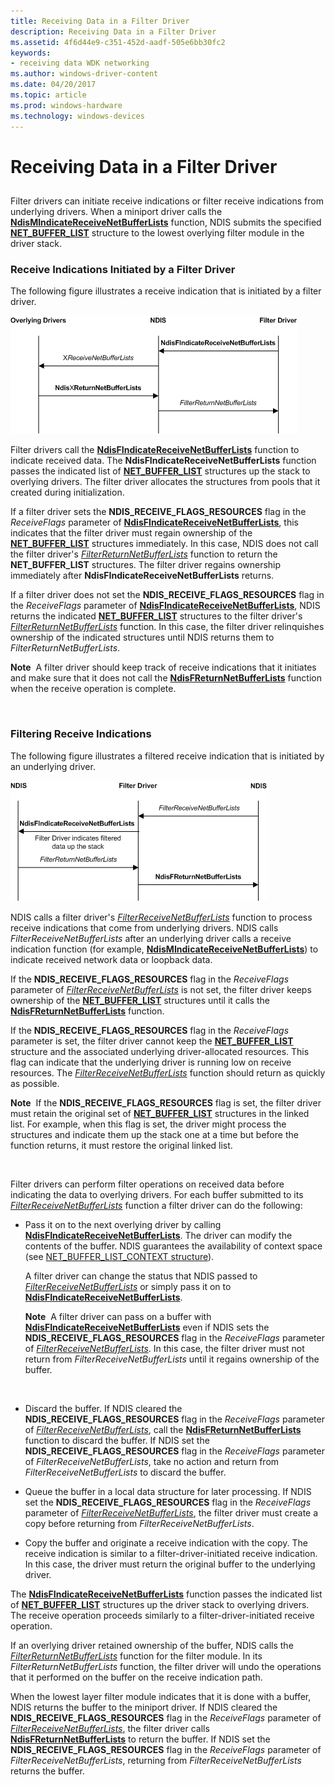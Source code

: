 ```yaml
---
title: Receiving Data in a Filter Driver
description: Receiving Data in a Filter Driver
ms.assetid: 4f6d44e9-c351-452d-aadf-505e6bb30fc2
keywords:
- receiving data WDK networking
ms.author: windows-driver-content
ms.date: 04/20/2017
ms.topic: article
ms.prod: windows-hardware
ms.technology: windows-devices
---
```


# Receiving Data in a Filter Driver


## <a href="" id="ddk-receiving-data-in-a-filter-driver-ng"></a>


Filter drivers can initiate receive indications or filter receive indications from underlying drivers. When a miniport driver calls the [**NdisMIndicateReceiveNetBufferLists**](https://msdn.microsoft.com/library/windows/hardware/ff563598) function, NDIS submits the specified [**NET\_BUFFER\_LIST**](https://msdn.microsoft.com/library/windows/hardware/ff568388) structure to the lowest overlying filter module in the driver stack.

### Receive Indications Initiated by a Filter Driver

The following figure illustrates a receive indication that is initiated by a filter driver.

![diagram illustrating a receive indication initiated by a filter driver](images/filterreceive.png)

Filter drivers call the [**NdisFIndicateReceiveNetBufferLists**](https://msdn.microsoft.com/library/windows/hardware/ff561820) function to indicate received data. The **NdisFIndicateReceiveNetBufferLists** function passes the indicated list of [**NET\_BUFFER\_LIST**](https://msdn.microsoft.com/library/windows/hardware/ff568388) structures up the stack to overlying drivers. The filter driver allocates the structures from pools that it created during initialization.

If a filter driver sets the **NDIS\_RECEIVE\_FLAGS\_RESOURCES** flag in the *ReceiveFlags* parameter of [**NdisFIndicateReceiveNetBufferLists**](https://msdn.microsoft.com/library/windows/hardware/ff561820), this indicates that the filter driver must regain ownership of the [**NET\_BUFFER\_LIST**](https://msdn.microsoft.com/library/windows/hardware/ff568388) structures immediately. In this case, NDIS does not call the filter driver's [*FilterReturnNetBufferLists*](https://msdn.microsoft.com/library/windows/hardware/ff549964) function to return the **NET\_BUFFER\_LIST** structures. The filter driver regains ownership immediately after **NdisFIndicateReceiveNetBufferLists** returns.

If a filter driver does not set the **NDIS\_RECEIVE\_FLAGS\_RESOURCES** flag in the *ReceiveFlags* parameter of [**NdisFIndicateReceiveNetBufferLists**](https://msdn.microsoft.com/library/windows/hardware/ff561820), NDIS returns the indicated [**NET\_BUFFER\_LIST**](https://msdn.microsoft.com/library/windows/hardware/ff568388) structures to the filter driver's [*FilterReturnNetBufferLists*](https://msdn.microsoft.com/library/windows/hardware/ff549964) function. In this case, the filter driver relinquishes ownership of the indicated structures until NDIS returns them to *FilterReturnNetBufferLists*.

**Note**  A filter driver should keep track of receive indications that it initiates and make sure that it does not call the [**NdisFReturnNetBufferLists**](https://msdn.microsoft.com/library/windows/hardware/ff562613) function when the receive operation is complete.

 

### Filtering Receive Indications

The following figure illustrates a filtered receive indication that is initiated by an underlying driver.

![diagram illustrating a filtered receive indication initiated by an underlying driver](images/receivefilter.png)

NDIS calls a filter driver's [*FilterReceiveNetBufferLists*](https://msdn.microsoft.com/library/windows/hardware/ff549960) function to process receive indications that come from underlying drivers. NDIS calls *FilterReceiveNetBufferLists* after an underlying driver calls a receive indication function (for example, [**NdisMIndicateReceiveNetBufferLists**](https://msdn.microsoft.com/library/windows/hardware/ff563598)) to indicate received network data or loopback data.

If the **NDIS\_RECEIVE\_FLAGS\_RESOURCES** flag in the *ReceiveFlags* parameter of [*FilterReceiveNetBufferLists*](https://msdn.microsoft.com/library/windows/hardware/ff549960) is not set, the filter driver keeps ownership of the [**NET\_BUFFER\_LIST**](https://msdn.microsoft.com/library/windows/hardware/ff568388) structures until it calls the [**NdisFReturnNetBufferLists**](https://msdn.microsoft.com/library/windows/hardware/ff562613) function.

If the **NDIS\_RECEIVE\_FLAGS\_RESOURCES** flag in the *ReceiveFlags* parameter is set, the filter driver cannot keep the [**NET\_BUFFER\_LIST**](https://msdn.microsoft.com/library/windows/hardware/ff568388) structure and the associated underlying driver-allocated resources. This flag can indicate that the underlying driver is running low on receive resources. The [*FilterReceiveNetBufferLists*](https://msdn.microsoft.com/library/windows/hardware/ff549960) function should return as quickly as possible.

**Note**  If the **NDIS\_RECEIVE\_FLAGS\_RESOURCES** flag is set, the filter driver must retain the original set of [**NET\_BUFFER\_LIST**](https://msdn.microsoft.com/library/windows/hardware/ff568388) structures in the linked list. For example, when this flag is set, the driver might process the structures and indicate them up the stack one at a time but before the function returns, it must restore the original linked list.

 

Filter drivers can perform filter operations on received data before indicating the data to overlying drivers. For each buffer submitted to its [*FilterReceiveNetBufferLists*](https://msdn.microsoft.com/library/windows/hardware/ff549960) function a filter driver can do the following:

-   Pass it on to the next overlying driver by calling [**NdisFIndicateReceiveNetBufferLists**](https://msdn.microsoft.com/library/windows/hardware/ff561820). The driver can modify the contents of the buffer. NDIS guarantees the availability of context space (see [NET\_BUFFER\_LIST\_CONTEXT structure](net-buffer-list-context-structure.md)).

    A filter driver can change the status that NDIS passed to [*FilterReceiveNetBufferLists*](https://msdn.microsoft.com/library/windows/hardware/ff549960) or simply pass it on to [**NdisFIndicateReceiveNetBufferLists**](https://msdn.microsoft.com/library/windows/hardware/ff561820).

    **Note**  A filter driver can pass on a buffer with [**NdisFIndicateReceiveNetBufferLists**](https://msdn.microsoft.com/library/windows/hardware/ff561820) even if NDIS sets the **NDIS\_RECEIVE\_FLAGS\_RESOURCES** flag in the *ReceiveFlags* parameter of [*FilterReceiveNetBufferLists*](https://msdn.microsoft.com/library/windows/hardware/ff549960). In this case, the filter driver must not return from *FilterReceiveNetBufferLists* until it regains ownership of the buffer.

     

-   Discard the buffer. If NDIS cleared the **NDIS\_RECEIVE\_FLAGS\_RESOURCES** flag in the *ReceiveFlags* parameter of [*FilterReceiveNetBufferLists*](https://msdn.microsoft.com/library/windows/hardware/ff549960), call the [**NdisFReturnNetBufferLists**](https://msdn.microsoft.com/library/windows/hardware/ff562613) function to discard the buffer. If NDIS set the **NDIS\_RECEIVE\_FLAGS\_RESOURCES** flag in the *ReceiveFlags* parameter of *FilterReceiveNetBufferLists*, take no action and return from *FilterReceiveNetBufferLists* to discard the buffer.

-   Queue the buffer in a local data structure for later processing. If NDIS set the **NDIS\_RECEIVE\_FLAGS\_RESOURCES** flag in the *ReceiveFlags* parameter of [*FilterReceiveNetBufferLists*](https://msdn.microsoft.com/library/windows/hardware/ff549960), the filter driver must create a copy before returning from *FilterReceiveNetBufferLists*.

-   Copy the buffer and originate a receive indication with the copy. The receive indication is similar to a filter-driver-initiated receive indication. In this case, the driver must return the original buffer to the underlying driver.

The [**NdisFIndicateReceiveNetBufferLists**](https://msdn.microsoft.com/library/windows/hardware/ff561820) function passes the indicated list of [**NET\_BUFFER\_LIST**](https://msdn.microsoft.com/library/windows/hardware/ff568388) structures up the driver stack to overlying drivers. The receive operation proceeds similarly to a filter-driver-initiated receive operation.

If an overlying driver retained ownership of the buffer, NDIS calls the [*FilterReturnNetBufferLists*](https://msdn.microsoft.com/library/windows/hardware/ff549964) function for the filter module. In its *FilterReturnNetBufferLists* function, the filter driver will undo the operations that it performed on the buffer on the receive indication path.

When the lowest layer filter module indicates that it is done with a buffer, NDIS returns the buffer to the miniport driver. If NDIS cleared the **NDIS\_RECEIVE\_FLAGS\_RESOURCES** flag in the *ReceiveFlags* parameter of [*FilterReceiveNetBufferLists*](https://msdn.microsoft.com/library/windows/hardware/ff549960), the filter driver calls [**NdisFReturnNetBufferLists**](https://msdn.microsoft.com/library/windows/hardware/ff562613) to return the buffer. If NDIS set the **NDIS\_RECEIVE\_FLAGS\_RESOURCES** flag in the *ReceiveFlags* parameter of *FilterReceiveNetBufferLists*, returning from *FilterReceiveNetBufferLists* returns the buffer.

 

 





